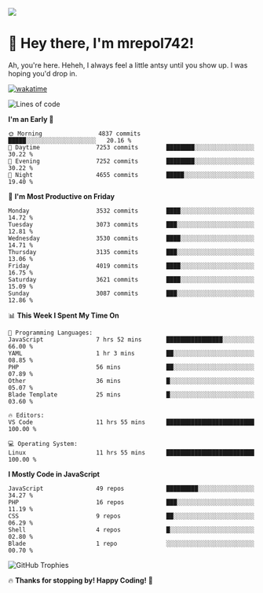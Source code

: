 ![](https://media.tenor.com/FUEC3dPyVhEAAAAM/welcome-back-minions.gif)

# 👋 Hey there, I'm mrepol742!
Ah, you're here. Heheh, 
I always feel a little antsy until you show up. I was hoping you'd drop in.

[![wakatime](https://wakatime.com/badge/user/8ad4afa2-1a56-40d1-a949-4663473915b6.svg)](https://wakatime.com/@mrepol742)

<!--START_SECTION:mrepol742-->
![Lines of code](https://img.shields.io/badge/From%20Hello%20World%20I%27ve%20Written-19.4%20million%20lines%20of%20code-blue)

**I'm an Early 🐤** 

```text
🌞 Morning                4837 commits        █████░░░░░░░░░░░░░░░░░░░░   20.16 % 
🌆 Daytime                7253 commits        ████████░░░░░░░░░░░░░░░░░   30.22 % 
🌃 Evening                7252 commits        ████████░░░░░░░░░░░░░░░░░   30.22 % 
🌙 Night                  4655 commits        █████░░░░░░░░░░░░░░░░░░░░   19.40 % 
```
📅 **I'm Most Productive on Friday** 

```text
Monday                   3532 commits        ████░░░░░░░░░░░░░░░░░░░░░   14.72 % 
Tuesday                  3073 commits        ███░░░░░░░░░░░░░░░░░░░░░░   12.81 % 
Wednesday                3530 commits        ████░░░░░░░░░░░░░░░░░░░░░   14.71 % 
Thursday                 3135 commits        ███░░░░░░░░░░░░░░░░░░░░░░   13.06 % 
Friday                   4019 commits        ████░░░░░░░░░░░░░░░░░░░░░   16.75 % 
Saturday                 3621 commits        ████░░░░░░░░░░░░░░░░░░░░░   15.09 % 
Sunday                   3087 commits        ███░░░░░░░░░░░░░░░░░░░░░░   12.86 % 
```


📊 **This Week I Spent My Time On** 

```text
💬 Programming Languages: 
JavaScript               7 hrs 52 mins       ████████████████░░░░░░░░░   66.00 % 
YAML                     1 hr 3 mins         ██░░░░░░░░░░░░░░░░░░░░░░░   08.85 % 
PHP                      56 mins             ██░░░░░░░░░░░░░░░░░░░░░░░   07.89 % 
Other                    36 mins             █░░░░░░░░░░░░░░░░░░░░░░░░   05.07 % 
Blade Template           25 mins             █░░░░░░░░░░░░░░░░░░░░░░░░   03.60 % 

🔥 Editors: 
VS Code                  11 hrs 55 mins      █████████████████████████   100.00 % 

💻 Operating System: 
Linux                    11 hrs 55 mins      █████████████████████████   100.00 % 
```

**I Mostly Code in JavaScript** 

```text
JavaScript               49 repos            █████████░░░░░░░░░░░░░░░░   34.27 % 
PHP                      16 repos            ███░░░░░░░░░░░░░░░░░░░░░░   11.19 % 
CSS                      9 repos             ██░░░░░░░░░░░░░░░░░░░░░░░   06.29 % 
Shell                    4 repos             █░░░░░░░░░░░░░░░░░░░░░░░░   02.80 % 
Blade                    1 repo              ░░░░░░░░░░░░░░░░░░░░░░░░░   00.70 % 
```




<!--END_SECTION:mrepol742-->

![GitHub Trophies](https://github-profile-trophy.vercel.app/?username=mrepol742&theme=dracula)

🔥 **Thanks for stopping by! Happy Coding!** 🚀
